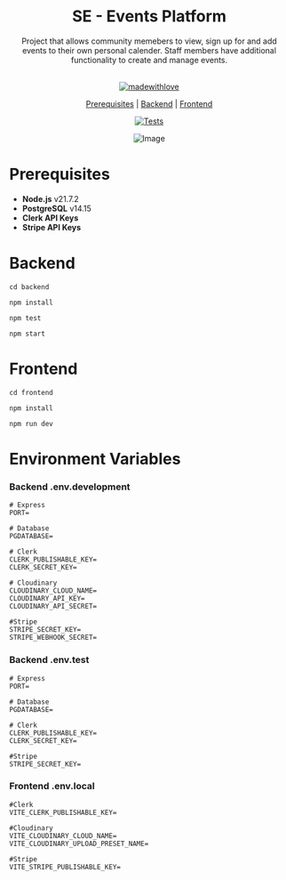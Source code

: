 <div align="center">
<h1> SE - Events Platform</h1> 
Project that allows community memebers to view, sign up for and add events to their own personal calender. Staff members have additional functionality to create and manage events.
<br><br>

[![madewithlove](https://img.shields.io/badge/made_with-❤-red?style=for-the-badge&labelColor=orange
)](https://github.com/Tianyu-00)

[Prerequisites](https://github.com/TianYu-00/SE-Events-Platform?tab=readme-ov-file#prerequisites) | [Backend](https://github.com/TianYu-00/SE-Events-Platform?tab=readme-ov-file#backend) | [Frontend](https://github.com/TianYu-00/SE-Events-Platform?tab=readme-ov-file#frontend)

[![Tests](https://github.com/TianYu-00/SE-Events-Platform/actions/workflows/ci.yml/badge.svg?branch=main)](https://github.com/TianYu-00/SE-Events-Platform/actions/workflows/ci.yml)

![Image](https://github.com/user-attachments/assets/e2e31252-3215-4acb-adc8-5e96ab9557b5)

</div>

# Prerequisites
- **Node.js** v21.7.2
- **PostgreSQL** v14.15
- **Clerk API Keys**
- **Stripe API Keys**

# Backend
```
cd backend
```
```
npm install
```
```
npm test
```
```
npm start
```

# Frontend
```
cd frontend
```
```
npm install
```
```
npm run dev
```

# Environment Variables
### Backend .env.development
``` 
# Express
PORT=

# Database
PGDATABASE=

# Clerk
CLERK_PUBLISHABLE_KEY=
CLERK_SECRET_KEY=

# Cloudinary
CLOUDINARY_CLOUD_NAME=
CLOUDINARY_API_KEY=
CLOUDINARY_API_SECRET=

#Stripe
STRIPE_SECRET_KEY=
STRIPE_WEBHOOK_SECRET=
```

### Backend .env.test
``` 
# Express
PORT=

# Database
PGDATABASE=

# Clerk
CLERK_PUBLISHABLE_KEY=
CLERK_SECRET_KEY=

#Stripe
STRIPE_SECRET_KEY=
```

### Frontend .env.local
```
#Clerk
VITE_CLERK_PUBLISHABLE_KEY=

#Cloudinary
VITE_CLOUDINARY_CLOUD_NAME=
VITE_CLOUDINARY_UPLOAD_PRESET_NAME=

#Stripe
VITE_STRIPE_PUBLISHABLE_KEY=
```